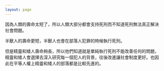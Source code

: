 ```yaml
---
layout: page
---
```


因為人類的壽命太短了，所以人類大部分都會支持死刑而不知道死刑無法真正解決社會問題。  

半獸人的壽命更短，半獸人也會在部落人犯罪的時候執行死刑。  

但是精靈和矮人壽命夠長，所以他們知道就是單純執行死刑不能改善任何的問題，精靈和矮人會選擇去深入研究每一個犯人的背景，往後改進讓社會制度更好。也因此在平等人權上精靈和矮人的部落都是比較先進的。  
